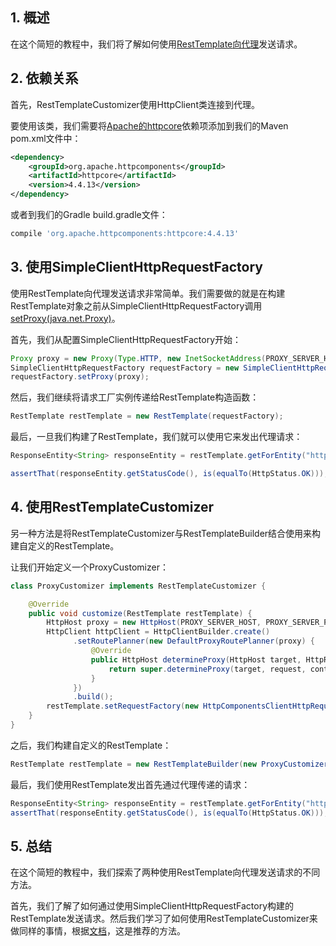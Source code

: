 ## 1. 概述

在这个简短的教程中，我们将了解如何使用[RestTemplate](https://www.baeldung.com/rest-template)[向代理](https://www.baeldung.com/java-connect-via-proxy-server)发送请求。

## 2. 依赖关系

首先，RestTemplateCustomizer使用HttpClient类连接到代理。

要使用该类，我们需要将[Apache的httpcore](https://search.maven.org/search?q=a:httpcore)依赖项添加到我们的Maven pom.xml文件中：

```xml
<dependency>
    <groupId>org.apache.httpcomponents</groupId>
    <artifactId>httpcore</artifactId>
    <version>4.4.13</version>
</dependency>
```

或者到我们的Gradle build.gradle文件：

```groovy
compile 'org.apache.httpcomponents:httpcore:4.4.13'
```

## 3. 使用SimpleClientHttpRequestFactory

使用RestTemplate向代理发送请求非常简单。我们需要做的就是在构建RestTemplate对象之前从SimpleClientHttpRequestFactory调用[setProxy(java.net.Proxy)](https://docs.spring.io/spring-framework/docs/current/javadoc-api/org/springframework/http/client/SimpleClientHttpRequestFactory.html#setProxy-java.net.Proxy-)。

首先，我们从配置SimpleClientHttpRequestFactory开始：

```java
Proxy proxy = new Proxy(Type.HTTP, new InetSocketAddress(PROXY_SERVER_HOST, PROXY_SERVER_PORT));
SimpleClientHttpRequestFactory requestFactory = new SimpleClientHttpRequestFactory();
requestFactory.setProxy(proxy);
```

然后，我们继续将请求工厂实例传递给RestTemplate构造函数：

```java
RestTemplate restTemplate = new RestTemplate(requestFactory);
```

最后，一旦我们构建了RestTemplate，我们就可以使用它来发出代理请求：

```java
ResponseEntity<String> responseEntity = restTemplate.getForEntity("http://httpbin.org/get", String.class);

assertThat(responseEntity.getStatusCode(), is(equalTo(HttpStatus.OK)));
```

## 4. 使用RestTemplateCustomizer

另一种方法是将RestTemplateCustomizer与RestTemplateBuilder结合使用来构建自定义的RestTemplate。

让我们开始定义一个ProxyCustomizer：

```java
class ProxyCustomizer implements RestTemplateCustomizer {

    @Override
    public void customize(RestTemplate restTemplate) {
        HttpHost proxy = new HttpHost(PROXY_SERVER_HOST, PROXY_SERVER_PORT);
        HttpClient httpClient = HttpClientBuilder.create()
              .setRoutePlanner(new DefaultProxyRoutePlanner(proxy) {
                  @Override
                  public HttpHost determineProxy(HttpHost target, HttpRequest request, HttpContext context) throws HttpException {
                      return super.determineProxy(target, request, context);
                  }
              })
              .build();
        restTemplate.setRequestFactory(new HttpComponentsClientHttpRequestFactory(httpClient));
    }
}
```

之后，我们构建自定义的RestTemplate：

```java
RestTemplate restTemplate = new RestTemplateBuilder(new ProxyCustomizer()).build();
```

最后，我们使用RestTemplate发出首先通过代理传递的请求：

```java
ResponseEntity<String> responseEntity = restTemplate.getForEntity("http://httpbin.org/get", String.class);
assertThat(responseEntity.getStatusCode(), is(equalTo(HttpStatus.OK)));
```

## 5. 总结

在这个简短的教程中，我们探索了两种使用RestTemplate向代理发送请求的不同方法。

首先，我们了解了如何通过使用SimpleClientHttpRequestFactory构建的RestTemplate发送请求。然后我们学习了如何使用RestTemplateCustomizer来做同样的事情，根据[文档](https://docs.spring.io/spring-boot/docs/current/reference/html/howto.html#howto-http-clients-proxy-configuration)，这是推荐的方法。